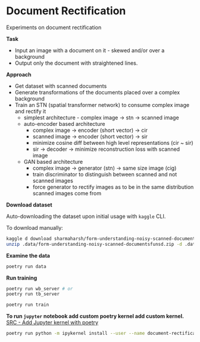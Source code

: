 # Document Rectification

Experiments on document rectification

**Task**
- Input an image with a document on it - skewed and/or over a background
- Output only the document with straightened lines.

**Approach**
- Get dataset with scanned documents
- Generate transformations of the documents placed over a complex background
- Train an STN (spatial transformer network) to consume complex image and rectify it
    - simplest architecture - complex image -> stn -> scanned image
    - auto-encoder based architecture
        - complex image -> encoder (short vector) -> cir
        - scanned image -> encoder (short vector) -> sir
        - minimize cosine diff between high level representations (cir ~ sir)
        - sir -> decoder -> minimize reconstruction loss with scanned image
    - GAN based architecture
        - complex image -> generator (stn) -> same size image (cig)
        - train discriminator to distinguish between scanned and not scanned images
        - force generator to rectify images as to be in the same distribution scanned images come from


**Download dataset**

Auto-downloading the dataset upon initial usage with `kaggle` CLI.

To download manually:
```bash
kaggle d download sharmaharsh/form-understanding-noisy-scanned-documentsfunsd -p .data
unzip .data/form-understanding-noisy-scanned-documentsfunsd.zip -d .data
```

**Examine the data**
```bash
poetry run data
```

**Run training**
```bash
poetry run wb_server # or
poetry run tb_server

poetry run train
```

**To run `jupyter` notebook add custom poetry kernel add custom kernel.**
[SRC - Add Jupyter kernel with poetry](https://docs.pymedphys.com/contrib/other/add-jupyter-kernel.html)
```bash
poetry run python -m ipykernel install --user --name document-rectification-kernel
```
